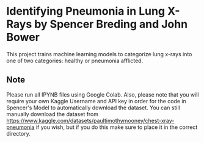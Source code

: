 # Identifying Pneumonia in Lung X-Rays by Spencer Breding and John Bower

This project trains machine learning models to categorize lung x-rays into one of two categories: healthy or pneumonia afflicted.

## Note
Please run all IPYNB files using Google Colab.
Also, please note that you will require your own Kaggle Username and API key in order for the code in Spencer's Model to automatically download the dataset. You can still manually download the dataset from https://www.kaggle.com/datasets/paultimothymooney/chest-xray-pneumonia if you wish, but if you do this make sure to place it in the correct directory.
